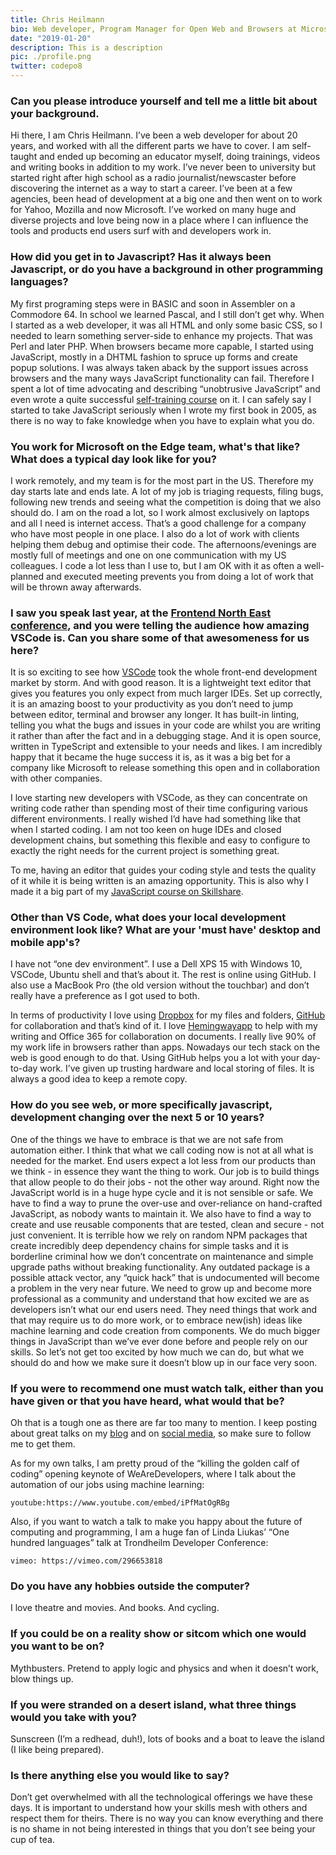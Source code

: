 ```yaml
---
title: Chris Heilmann
bio: Web developer, Program Manager for Open Web and Browsers at Microsoft, Speaker, Trainer, JavaScript lover.
date: "2019-01-20"
description: This is a description
pic: ./profile.png
twitter: codepo8
---
```


### Can you please introduce yourself and tell me a little bit about your background.

Hi there, I am Chris Heilmann. I’ve been a web developer for about 20 years, and worked with all the different parts we have to cover. I am self-taught and ended up becoming an educator myself, doing trainings, videos and writing books in addition to my work. I’ve never been to university but started right after high school as a radio journalist/newscaster before discovering the internet as a way to start a career. I’ve been at a few agencies, been head of development at a big one and then went on to work for Yahoo, Mozilla and now Microsoft. I’ve worked on many huge and diverse projects and love being now in a place where I can influence the tools and products end users surf with and developers work in.
 
### How did you get in to Javascript? Has it always been Javascript, or do you have a background in other programming languages?
 
My first programing steps were in BASIC and soon in Assembler on a Commodore 64. In school we learned Pascal, and I still don’t get why. When I started as a web developer, it was all HTML and only some basic CSS, so I needed to learn something server-side to enhance my projects. That was Perl and later PHP. When browsers became more capable, I started using JavaScript, mostly in a DHTML fashion to spruce up forms and create popup solutions. I was always taken aback by the support issues across browsers and the many ways JavaScript functionality can fail. Therefore I spent a lot of time advocating and describing “unobtrusive JavaScript” and even wrote a quite successful [self-training course](http://www.onlinetools.org/articles/unobtrusivejavascript/) on it. I can safely say I started to take JavaScript seriously when I wrote my first book in 2005, as there is no way to fake knowledge when you have to explain what you do. 

### You work for Microsoft on the Edge team, what's that like? What does a typical day look like for you?

I work remotely, and my team is for the most part in the US. Therefore my day starts late and ends late. A lot of my job is triaging requests, filing bugs, following new trends and seeing what the competition is doing that we also should do. I am on the road a lot, so I work almost exclusively on laptops and all I need is internet access. That’s a good challenge for a company who have most people in one place. I also do a lot of work with clients helping them debug and optimise their code. The afternoons/evenings are mostly full of meetings and one on one communication with my US colleagues. I code a lot less than I use to, but I am OK with it as often a well-planned and executed meeting prevents you from doing a lot of work that will be thrown away afterwards.

### I saw you speak last year, at the [Frontend North East conference](https://2018.frontendne.co.uk/), and you were telling the audience how amazing VSCode is. Can you share some of that awesomeness for us here?

It is so exciting to see how [VSCode](https://code.visualstudio.com/) took the whole front-end development market by storm. And with good reason. It is a lightweight text editor that gives you features you only expect from much larger IDEs. Set up correctly, it is an amazing boost to your productivity as you don’t need to jump between editor, terminal and browser any longer. It has built-in linting, telling you what the bugs and issues in your code are whilst you are writing it rather than after the fact and in a debugging stage. And it is open source, written in TypeScript and extensible to your needs and likes. I am incredibly happy that it became the huge success it is, as it was a big bet for a company like Microsoft to release something this open and in collaboration with other companies. 

I love starting new developers with VSCode, as they can concentrate on writing code rather than spending most of their time configuring various different environments. I really wished I’d have had something like that when I started coding. I am not too keen on huge IDEs and closed development chains, but something this flexible and easy to configure to exactly the right needs for the current project is something great.
 
To me, having an editor that guides your coding style and tests the quality of it while it is being written is an amazing opportunity. This is also why I made it a big part of my [JavaScript course on Skillshare](http://skl.sh/christian_javascript).

### Other than VS Code, what does your local development environment look like? What are your 'must have' desktop and mobile app's? 

I have not “one dev environment”. I use a Dell XPS 15 with Windows 10, VSCode, Ubuntu shell and that’s about it. The rest is online using GitHub. I also use a MacBook Pro (the old version without the touchbar) and don’t really have a preference as I got used to both. 

In terms of productivity I love using [Dropbox](https://www.dropbox.com/) for my files and folders, [GitHub](https://github.com/) for collaboration and that’s kind of it. I love [Hemingwayapp](http://www.hemingwayapp.com/) to help with my writing and Office 365 for collaboration on documents. I really live 90% of my work life in browsers rather than apps. Nowadays our tech stack on the web is good enough to do that. Using GitHub helps you a lot with your day-to-day work. I’ve given up trusting hardware and local storing of files. It is always a good idea to keep a remote copy.
 
### How do you see web, or more specifically javascript, development changing over the next 5 or 10 years?

One of the things we have to embrace is that we are not safe from automation either. I think that what we call coding now is not at all what is needed for the market. End users expect a lot less from our products than we think - in essence they want the thing to work. Our job is to build things that allow people to do their jobs - not the other way around. Right now the JavaScript world is in a huge hype cycle and it is not sensible or safe. We have to find a way to prune the over-use and over-reliance on hand-crafted JavaScript, as nobody wants to maintain it. We also have to find a way to create and use reusable components that are tested, clean and secure - not just convenient. It is terrible how we rely on random NPM packages that create incredibly deep dependency chains for simple tasks and it is borderline criminal how we don’t concentrate on maintenance and simple upgrade paths without breaking functionality. Any outdated package is a possible attack vector, any “quick hack” that is undocumented will become a problem in the very near future. We need to grow up and become more professional as a community and understand that how excited we are as developers isn’t what our end users need. They need things that work and that may require us to do more work, or to embrace new(ish) ideas like machine learning and code creation from components. We do much bigger things in JavaScript than we’ve ever done before and people rely on our skills. So let’s not get too excited by how much we can do, but what we should do and how we make sure it doesn’t blow up in our face very soon.
 
### If you were to recommend one must watch talk, either than you have given or that you have heard, what would that be?

Oh that is a tough one as there are far too many to mention. I keep posting about great talks on my [blog](https://christianheilmann.com/) and on [social media](https://twitter.com/codepo8), so make sure to follow me to get them. 

As for my own talks, I am pretty proud of the “killing the golden calf of coding” opening keynote of WeAreDevelopers, where I talk about the automation of our jobs using machine learning: 

`youtube:https://www.youtube.com/embed/iPfMatOgRBg`

Also, if you want to watch a talk to make you happy about the future of computing and programming, I am a huge fan of Linda Liukas’ “One hundred languages” talk at Trondheilm Developer Conference: 

`vimeo: https://vimeo.com/296653818`
 
### Do you have any hobbies outside the computer?

I love theatre and movies. And books. And cycling. 
 
### If you could be on a reality show or sitcom which one would you want to be on?

Mythbusters. Pretend to apply logic and physics and when it doesn’t work, blow things up. 

### If you were stranded on a desert island, what three things would you take with you?

Sunscreen (I’m a redhead, duh!), lots of books and a boat to leave the island (I like being prepared). 
 
### Is there anything else you would like to say?

Don’t get overwhelmed with all the technological offerings we have these days. It is important to understand how your skills mesh with others and respect them for theirs. There is no way you can know everything and there is no shame in not being interested in things that you don’t see being your cup of tea.
